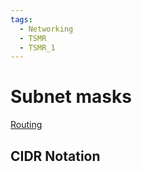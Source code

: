 ```yaml
---
tags:
  - Networking
  - TSMR
  - TSMR_1
---
```

# Subnet masks
[Routing](Routing.md)
## CIDR Notation